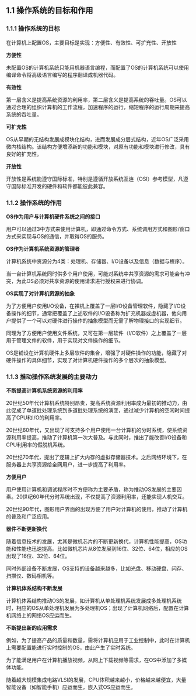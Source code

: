## 1.1 操作系统的目标和作用

### 1.1.1 操作系统的目标
在计算机上配置OS，主要目标是实现：方便性、有效性、可扩充性、开放性

**方便性**

未配置OS的计算机系统只能用机器语言编程，而配置了OS的计算机系统可以使用编译命令将高级语言编写的程序翻译成机器代码。

**有效性**

第一层含义是提高系统资源的利用率，第二层含义是提高系统的吞吐量。OS可以通过合理的组织计算机的工作流程，加速程序的运行，缩短程序的运行周期来提高系统的吞吐量。

**可扩充性**

OS从早期的无结构发展成模块化结构，进而发展成分层式结构，近年OS广泛采用微内核结构。该结构方便增添新的功能和模块，对原有功能和模块进行修改，具有良好的扩充性。

**开放性**

开放性是系统能遵守国际标准，特别是遵循开放系统互连（OSI）参考模型，凡遵守国际标准开发的硬件和软件都能彼此兼容。

### 1.1.2 操作系统的作用

**OS作为用户与计算机硬件系统之间的接口**

用户可以通过3中方式来使用计算机，即通过命令方式、系统调用方式和图形/窗口方式来实现与OS的通信，并取得OS的服务。

**OS作为计算机系统资源的管理者**

计算机系统中资源分为4类：处理机、存储器、I/O设备以及信息（数据与程序）。

当一台计算机系统同时供多个用户使用，可能对系统中共享资源的需求可能会有冲突，为此OS必须对共享资源的使用请求进行授权来进行协调。

**OS实现了对计算机资源的抽象**

为了方便用户使用I/O设备，在裸机上覆盖了一层I/O设备管理软件，隐藏了I/O设备操作的细节，通常把覆盖了上述软件的I/O设备称为扩充机器或虚机器，他向用户提供了一个可以对硬件进行操作的抽象模型而无需了解物理接口的实现细节。

同理为了方便用户使用文件系统，又可在第一层软件（I/O软件）之上覆盖了一层用于管理文件的软件，用于实现对文件操作的细节。

OS是铺设在计算机硬件上多层软件的集合，增强了对硬件操作的功能，隐藏了对硬件操作的具体细节，实现了对计算机硬件操作的多个层次的抽象模型。

### 1.1.3 推动操作系统发展的主要动力

**不断提高计算机系统资源的利用率**

20世纪50年代计算机系统特别昂贵，提高系统资源利用率成为最初的推动力，由此促成了单道批处理系统到多道批处理系统的演变，通过减少计算机的空闲时间提高了CPU和I/O的利用率。

20世纪60年代，又出现了可支持多个用户使用一台计算机的分时系统，使系统资源利用率提高，推动了计算机第一次大普及。与此同时，推出了能改善I/O设备和CPU利用率的假脱机系统。

20世纪70年代，提出了逻辑上扩大内存的虚拟存储器技术。之后网络环境下，在服务器上共享资源给全网用户，进一步提高了利用率。

**方便用户**

用户使用计算机和调试程序时不方便称为主要矛盾，称为推动OS发展的主要因素。20世纪60年代分时系统出现，不仅提高了资源利用率，还能实现人机交互。

20世纪90年代，图形用户界面的出现方便了用户对计算机的使用，推动了计算机的普及和广泛应用。

**器件不断更新换代**

随着信息技术的发展，尤其是微机芯片的不断更新换代，计算机性能提高，OS功能和性能也迅速提高。比如微机芯片从8位发展到16位、32位、64位，相应的OS出现了16位、32位、64位。

同时外部设备不断发展，OS支持的设备越来越多，比如光盘、移动硬盘、闪存、扫描仪、数码相机等。

**计算机体系结构不断发展**

计算机体系结构推动OS的发展，如计算机从单处理机系统发展成多处理机系统时，相应的OS从单处理机发展为多处理机OS；出现了计算机网络后，配置在计算机网络上的网络OS应运而生。

**不断提出新的应用需求**

例如，为了提高产品的质量和数量，需将计算机应用于工业控制中，此时在计算机上需要配置能进行实时控制的OS，由此产生了实时系统。

为了能满足用户在计算机播放视频，从网上下载视频等需求，在OS中添加了多媒体功能。

随着超大规模集成电路VLSI的发展，CPU体积越来越小，价格越来越便宜，大量智能设备（如智能手机）应运而生，嵌入式OS应运而生。


